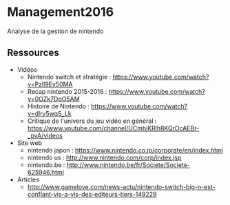 # Management2016
Analyse de la gestion de nintendo
## Ressources

* Vidéos
  * Nintendo switch et stratégie : https://www.youtube.com/watch?v=Pzll9Ey50MA 
  * Recap nintendo 2015-2016 : https://www.youtube.com/watch?v=0OZk7DqO5AM
  * Histoire de Nintendo : https://www.youtube.com/watch?v=dlry5wqS_Lk
  * Critique de l'univers du jeu vidéo en général : https://www.youtube.com/channel/UCmhjKRlh8KQrDcAEBr-_pvA/videos
* Site web
  * nintendo japon : https://www.nintendo.co.jp/corporate/en/index.html
  * nintendo us : http://www.nintendo.com/corp/index.jsp
  * nintendo.be : http://www.nintendo.be/fr/Societe/Societe-625946.html
* Articles
  * http://www.gamelove.com/news-actu/nintendo-switch-big-n-est-confiant-vis-a-vis-des-editeurs-tiers-149229
